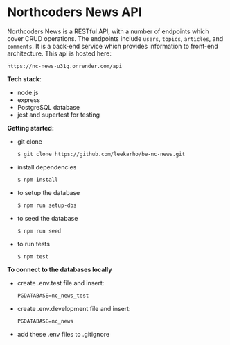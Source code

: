 # Northcoders News API

Northcoders News is a RESTful API, with a number of endpoints which cover CRUD operations. The endpoints include `users`, `topics`, `articles`, and `comments`. It is a back-end service which provides information to front-end architecture. This api is hosted here:

`https://nc-news-u31g.onrender.com/api`

**Tech stack**:

- node.js
- express
- PostgreSQL database
- jest and supertest for testing

**Getting started:**

- git clone

  ```
  $ git clone https://github.com/leekarho/be-nc-news.git
  ```

- install dependencies

  ```
  $ npm install
  ```

- to setup the database

  ```
  $ npm run setup-dbs
  ```

- to seed the database

  ```
  $ npm run seed
  ```

- to run tests
  ```
  $ npm test
  ```

**To connect to the databases locally**

- create .env.test file and insert:

  `PGDATABASE=nc_news_test`

- create .env.development file and insert:

  `PGDATABASE=nc_news`

- add these .env files to .gitignore
